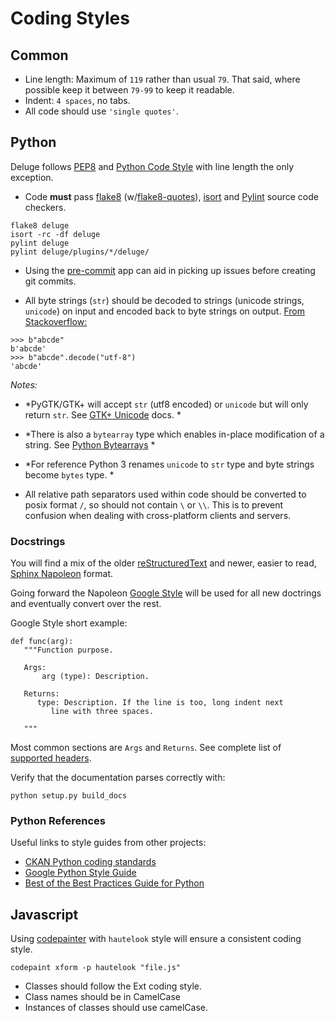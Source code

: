 # Coding Styles

## Common
* Line length: Maximum of `119` rather than usual `79`. That said, where possible keep it between `79-99` to keep it readable.
* Indent: `4 spaces`, no tabs.
* All code should use `'single quotes'`.

## Python
 Deluge follows [PEP8](http://www.python.org/dev/peps/pep-0008/) and [Python Code Style](http://docs.python-guide.org/en/latest/writing/style/) with line length the only exception.

* Code **must** pass [flake8](https://pypi.python.org/pypi/flake8) (w/[flake8-quotes](https://pypi.python.org/pypi/flake8-quotes)), [isort](https://pypi.python.org/pypi/isort) and [Pylint](http://www.pylint.org/) source code checkers.

```
flake8 deluge
isort -rc -df deluge
pylint deluge
pylint deluge/plugins/*/deluge/
```

* Using the [pre-commit](http://pre-commit.com/) app can aid in picking up issues before creating git commits.

* All byte strings (`str`) should be decoded to strings (unicode strings, `unicode`) on input and encoded back to byte strings on output. [From Stackoverflow:](http://stackoverflow.com/a/606199/175584)

```
>>> b"abcde"
b'abcde'
>>> b"abcde".decode("utf-8")
'abcde'
```
  *Notes:*
* *PyGTK/GTK+ will accept `str` (utf8 encoded) or `unicode` but will only return `str`. See [GTK+ Unicode](http://python-gtk-3-tutorial.readthedocs.org/en/latest/unicode.html) docs. *

* *There is also a `bytearray` type which enables in-place modification of a string. See [Python Bytearrays](http://stackoverflow.com/a/9099337/175584) *

* *For reference Python 3 renames `unicode` to `str` type and byte strings become `bytes` type. *


* All relative path separators used within code should be converted to posix format `/`, so should not contain `\` or `\\`. This is to prevent confusion when dealing with cross-platform clients and servers.

### Docstrings

You will find a mix of the older [reStructuredText](http://docutils.sourceforge.net/docs/user/rst/quickref.html) and newer, easier to read, [Sphinx Napoleon](http://sphinxcontrib-napoleon.readthedocs.org/en/latest/) format.

Going forward the Napoleon [Google Style](http://sphinxcontrib-napoleon.readthedocs.org/en/latest/example_google.html) will be used for all new doctrings and eventually convert over the rest.

Google Style short example:

```
def func(arg):
   """Function purpose.

   Args:
       arg (type): Description.

   Returns:
      type: Description. If the line is too, long indent next
         line with three spaces.

   """
```

Most common sections are `Args` and `Returns`. See complete list of [supported headers](https://sphinxcontrib-napoleon.readthedocs.io/en/latest/#docstring-sections).

Verify that the documentation parses correctly with:

```
python setup.py build_docs
```

### Python References

Useful links to style guides from other projects:

* [CKAN Python coding standards](http://docs.ckan.org/en/latest/contributing/python.html)
* [Google Python Style Guide](http://google-styleguide.googlecode.com/svn/trunk/pyguide.html)
* [Best of the Best Practices Guide for Python](https://gist.github.com/sloria/7001839)

## Javascript

Using [codepainter](https://github.com/jedmao/codepainter) with `hautelook` style will ensure a consistent coding style.

```
codepaint xform -p hautelook "file.js"
```

* Classes should follow the Ext coding style.
* Class names should be in CamelCase
* Instances of classes should use camelCase.

